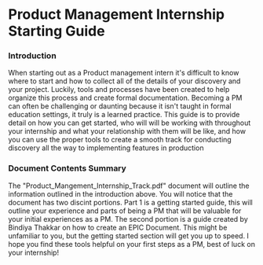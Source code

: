 # Product Management Internship Starting Guide

### Introduction
When starting out as a Product management intern it's difficult to know where to start and how to collect all of the details of your discovery and your project. Luckily, tools and processes have been created to help organize this process and create formal documentation. Becoming a PM can often be challenging or daunting because it isn't taught in formal education settings, it truly is a learned practice. This guide is to provide detail on how you can get started, who will will be working with throughout your internship and what your relationship with them will be like, and how you can use the proper tools to create a smooth track for conducting discovery all the way to implementing features in production

### Document Contents Summary
The "Product_Mangement_Internship_Track.pdf" document will outline the information outlined in the introduction above. You will notice that the document has two discint portions. Part 1 is a getting started guide, this will outline your experience and parts of being a PM that will be valuable for your initial experiences as a PM. The second portion is a guide created by Bindiya Thakkar on how to create an EPIC Document. This might be unfamiliar to you, but the getting started section will get you up to speed. I hope you find these tools helpful on your first steps as a PM, best of luck on your internship!
